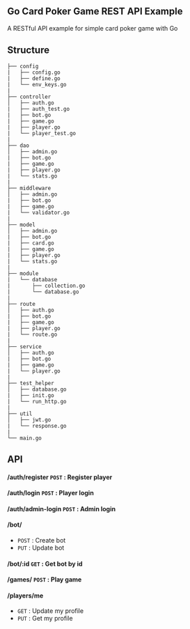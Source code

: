 ## Go Card Poker Game REST API Example
A RESTful API example for simple card poker game with Go

## Structure
```
├── config
|   ├── config.go
|   ├── define.go
|   └── env_keys.go
|
├── controller
│   ├── auth.go
|   ├── auth_test.go
|   ├── bot.go
|   ├── game.go
|   ├── player.go
|   └── player_test.go
|
├── dao
│   ├── admin.go
|   ├── bot.go
|   ├── game.go
|   ├── player.go
|   └── stats.go
|
├── middleware
│   ├── admin.go
|   ├── bot.go
|   ├── game.go
|   └── validator.go
|
├── model
│   ├── admin.go
|   ├── bot.go
|   ├── card.go
|   ├── game.go
|   ├── player.go
|   └── stats.go
|
├── module
|   └── database
|       ├── collection.go
|       └── database.go
|
├── route
│   ├── auth.go
|   ├── bot.go
|   ├── game.go
|   ├── player.go
|   └── route.go
|
├── service
│   ├── auth.go
|   ├── bot.go
|   ├── game.go
|   └── player.go
|
├── test_helper
│   ├── database.go
|   ├── init.go
|   └── run_http.go
|
├── util
│   ├── jwt.go
|   └── response.go
|
└── main.go
```

## API

#### /auth/register `POST` : Register player

#### /auth/login `POST` : Player login

#### /auth/admin-login `POST` : Admin login

#### /bot/
* `POST` : Create bot
* `PUT` : Update bot

#### /bot/:id `GET` : Get bot by id

#### /games/ `POST` : Play game

#### /players/me
* `GET` : Update my profile
* `PUT` : Get my profile